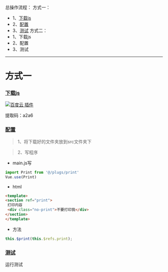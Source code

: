 总操作流程：
方式一：
- 1、[下载js](#vue.js-01)
- 2、[配置](#vue.js-02)
- 3、[测试](#vue.js-03)
方式二：
- 1、下载js
- 2、配置
- 3、测试

***

# 方式一

### <a name="vue.js-01" href="#" >下载js</a>
[![](https://img.shields.io/badge/百度云-插件-green.svg "百度云 插件")](https://pan.baidu.com/s/1Mf0cO_2DgYPTqBPGEZBXIA)

提取码：a2a6

### <a name="vue.js-02" href="#" >配置</a>

> 1、将下载好的文件夹放到src文件夹下

> 2、写程序

- main.js写
```js
import Print from '@/plugs/print'
Vue.use(Print)
```

- html
```html
<template>
<section ref="print">
 打印内容
 <div class="no-print">不要打印我</div>
</section>
</template>
```

- 方法

```js
this.$print(this.$refs.print);
```

### <a name="vue.js-03" href="#" >测试</a>

运行测试